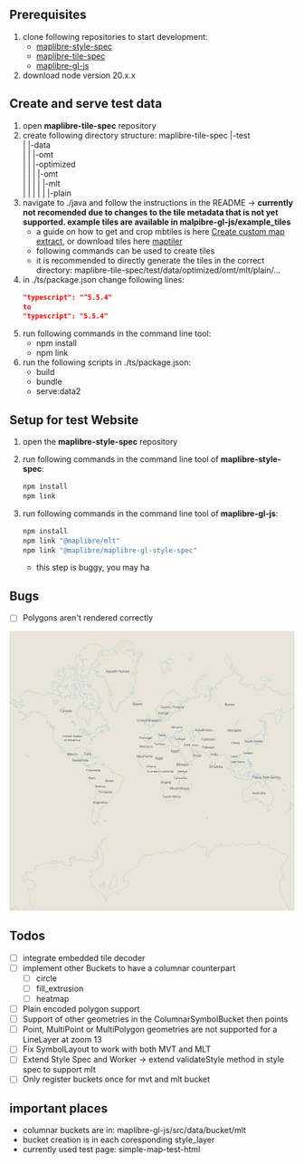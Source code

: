 ## Prerequisites
1. clone following repositories to start development:
	- [maplibre-style-spec](https://github.com/WetDogWeather/maplibre-style-spec.git)
	- [maplibre-tile-spec](https://github.com/maplibre/maplibre-tile-spec.git)
	- [maplibre-gl-js](https://github.com/Salkin975/maplibre-gl-js)
2. download node version 20.x.x
## Create and serve test data
1. open **maplibre-tile-spec** repository
2. create following directory structure:
maplibre-tile-spec
|-test \
|  |-data \
|  |  |-omt \
|  |  |-optimized \
|  |  |  |-omt \
|  |  |  |  |-mlt \
|  |  |  |  |  |-plain
3. navigate to ./java and follow the instructions in the README → **currently not recomended due to changes to the tile metadata that is not yet supported. example tiles are available in malpibre-gl-js/example_tiles**
    - a guide on how to get and crop mbtiles is here [Create custom map extract](https://openmaptiles.org/docs/generate/create-custom-extract), or download tiles here [maptiler](https://www.maptiler.com/on-prem-datasets/planet/)
    - following commands can be used to create tiles
    - it is recommended to directly generate the tiles in the correct directory:
        maplibre-tile-spec/test/data/optimized/omt/mlt/plain/…
4. in ./ts/package.json change following lines:
	```json
	"typescript": "^5.5.4"
    to
    "typescript": "5.5.4"
	```
5. run following commands in the command line tool:
    - npm install
    - npm link
6. run the following scripts in ./ts/package.json:
    - build
    - bundle
    - serve:data2
## Setup for test Website
1. open the **maplibre-style-spec** repository
2. run following commands in the command line tool of **maplibre-style-spec**:
	```bash
    npm install
    npm link
	```

3. run following commands in the command line tool of **maplibre-gl-js**:
	```bash
	npm install
    npm link "@maplibre/mlt"
	npm link "@maplibre/maplibre-gl-style-spec"
	```
    - this step is buggy, you may ha
## Bugs
- [ ] Polygons aren't rendered correctly

![fill_polygon_bug.png](fill_polygon_bug.png)
## Todos
- [ ] integrate embedded tile decoder
- [ ] implement other Buckets to have a columnar counterpart
    - [ ] circle
    - [ ] fill_extrusion
    - [ ] heatmap
- [ ] Plain encoded polygon support
- [ ] Support of other geometries in the ColumnarSymbolBucket then points
- [ ] Point, MultiPoint or MultiPolygon geometries are not supported for a LineLayer at zoom 13
- [ ] Fix SymbolLayout to work with both MVT and MLT
- [ ] Extend Style Spec and Worker -> extend validateStyle method in style spec to support mlt
- [ ] Only register buckets once for mvt and mlt bucket
## important places
- columnar buckets are in:
	maplibre-gl-js/src/data/bucket/mlt
- bucket creation is in each coresponding style_layer
- currently used test page: simple-map-test-html


